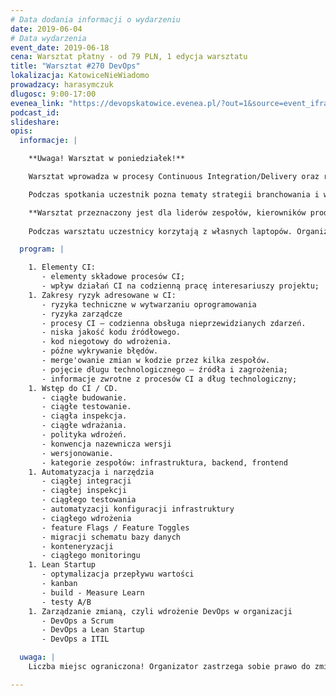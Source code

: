 ```yaml
---
# Data dodania informacji o wydarzeniu
date: 2019-06-04
# Data wydarzenia
event_date: 2019-06-18
cena: Warsztat płatny - od 79 PLN, 1 edycja warsztatu
title: "Warsztat #270 DevOps"
lokalizacja: KatowiceNieWiadomo
prowadzacy: harasymczuk
dlugosc: 9:00-17:00
evenea_link: "https://devopskatowice.evenea.pl/?out=1&source=event_iframe"
podcast_id:
slideshare:
opis:
  informacje: |

    **Uwaga! Warsztat w poniedziałek!**

    Warsztat wprowadza w procesy Continuous Integration/Delivery oraz ruch DevOps. W sposób bardziej poglądowy a mniej techniczny, pozwala na zrozumienie ogółu nowoczesnego podejścia do wytwarzania oprogramowania, a także uporządkowuje terminologię i narzędzia zgromadzone wokół tych technik. 

    Podczas spotkania uczestnik pozna tematy strategii branchowania i wersjonowania, metod testowania pull-requestów, rodzajów testów i czasu ich użycia. Przedstawiony zostanie również schemat Git Flow oraz dobre inżynieryjne praktyki tworzenia kodu i pracy zespołu.

    **Warsztat przeznaczony jest dla liderów zespołów, kierowników produktów, dyrektorów i kierowników działów jak również dla osób pracujących przy wytwarzaniu oprogramowania.**
  
    Podczas warsztatu uczestnicy korzytają z własnych laptopów. Organizator zapewnia przerwy kawowe. W porze obiadowej zapewniamy pizzę.

  program: |

    1. Elementy CI:
       - elementy składowe procesów CI;
       - wpływ działań CI na codzienną pracę interesariuszy projektu;
    1. Zakresy ryzyk adresowane w CI:
       - ryzyka techniczne w wytwarzaniu oprogramowania
       - ryzyka zarządcze
       - procesy CI – codzienna obsługa nieprzewidzianych zdarzeń.
       - niska jakość kodu źródłowego.
       - kod niegotowy do wdrożenia.
       - późne wykrywanie błędów.
       - merge'owanie zmian w kodzie przez kilka zespołów.
       - pojęcie długu technologicznego – źródła i zagrożenia;
       - informacje zwrotne z procesów CI a dług technologiczny;
    1. Wstęp do CI / CD.
       - ciągłe budowanie.
       - ciągłe testowanie.
       - ciągła inspekcja.
       - ciągłe wdrażania.
       - polityka wdrożeń.
       - konwencja nazewnicza wersji
       - wersjonowanie.
       - kategorie zespołów: infrastruktura, backend, frontend
    1. Automatyzacja i narzędzia
       - ciągłej integracji
       - ciągłej inspekcji
       - ciągłego testowania
       - automatyzacji konfiguracji infrastruktury
       - ciągłego wdrożenia
       - feature Flags / Feature Toggles
       - migracji schematu bazy danych
       - konteneryzacji
       - ciągłego monitoringu
    1. Lean Startup
       - optymalizacja przepływu wartości
       - kanban
       - build - Measure Learn
       - testy A/B
    1. Zarządzanie zmianą, czyli wdrożenie DevOps w organizacji
       - DevOps a Scrum
       - DevOps a Lean Startup
       - DevOps a ITIL

  uwaga: |
    Liczba miejsc ograniczona! Organizator zastrzega sobie prawo do zmiany lokalizacji wydarzenia oraz jego odwołania w przypadku niezgłoszenia się minimalnej liczby uczestników.

---
```

